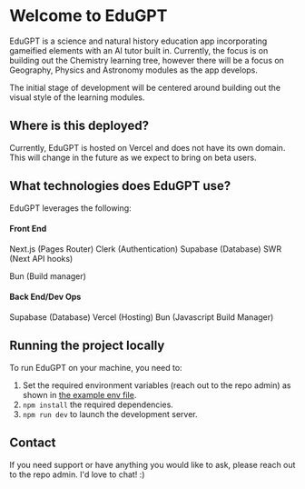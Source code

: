 # Welcome to EduGPT

EduGPT is a science and natural history education app incorporating gameified elements with an AI tutor built in. Currently, the focus is on building out the Chemistry learning tree, however there will be a focus on Geography, Physics and Astronomy modules as the app develops.

The initial stage of development will be centered around building out the visual style of the learning modules.

## Where is this deployed?

Currently, EduGPT is hosted on Vercel and does not have its own domain. This will change in the future as we expect to bring on beta users.

## What technologies does EduGPT use?

EduGPT leverages the following:

#### Front End

Next.js (Pages Router)
Clerk (Authentication)
Supabase (Database)
SWR (Next API hooks)
<!-- RTL (Testing)
Cypress (e2e Testing) -->
Bun (Build manager)

#### Back End/Dev Ops

Supabase (Database)
Vercel (Hosting)
Bun (Javascript Build Manager)

## Running the project locally

To run EduGPT on your machine, you need to:

1. Set the required environment variables (reach out to the repo admin) as shown in [the example env file](./.env.local.sample).
2. `npm install` the required dependencies.
3. `npm run dev` to launch the development server.

## Contact

If you need support or have anything you would like to ask, please reach out to the repo admin. I'd love to chat! :)
